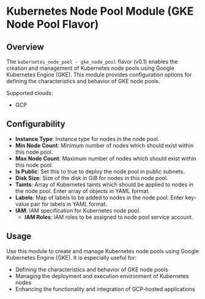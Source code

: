 # Kubernetes Node Pool Module (GKE Node Pool Flavor)

## Overview

The `kubernetes_node_pool - gke_node_pool` flavor (v0.1) enables the creation and management of Kubernetes node pools using Google Kubernetes Engine (GKE). This module provides configuration options for defining the characteristics and behavior of GKE node pools.

Supported clouds:
- GCP

## Configurability

- **Instance Type**: Instance type for nodes in the node pool.
- **Min Node Count**: Minimum number of nodes which should exist within this node pool.
- **Max Node Count**: Maximum number of nodes which should exist within this node pool.
- **Is Public**: Set this to true to deploy the node pool in public subnets.
- **Disk Size**: Size of the disk in GiB for nodes in this node pool.
- **Taints**: Array of Kubernetes taints which should be applied to nodes in the node pool. Enter array of objects in YAML format.
- **Labels**: Map of labels to be added to nodes in the node pool. Enter key-value pair for labels in YAML format.
- **IAM**: IAM specification for Kubernetes node pool.
  - **IAM Roles**: IAM roles to be assigned to node pool service account.

## Usage

Use this module to create and manage Kubernetes node pools using Google Kubernetes Engine (GKE). It is especially useful for:

- Defining the characteristics and behavior of GKE node pools
- Managing the deployment and execution environment of Kubernetes nodes
- Enhancing the functionality and integration of GCP-hosted applications
